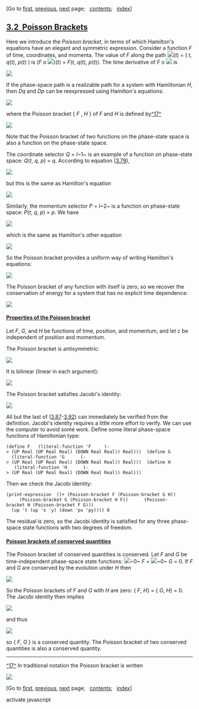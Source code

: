 <div class="navigation">

[Go to <span>[first](book.html),
[previous](book-Z-H-37.html)</span><span>,
[next](book-Z-H-39.html)</span> page<span>;
  </span><span>[contents](book-Z-H-4.html#%_toc_start)</span><span><span>;
  </span>[index](book-Z-H-82.html#%_index_start)</span>]

</div>

[3.2  Poisson Brackets](book-Z-H-4.html#%_toc_%_sec_3.2)
--------------------------------------------------------

Here we introduce the *Poisson bracket*, in terms of which Hamilton's
equations have an elegant and symmetric expression. Consider a function
*F* of time, coordinates, and momenta. The value of *F* along the path
![](chap3-Z-G-D-5.gif)(*t*) = ( *t*, *q*(*t*), *p*(*t*) ) is (*F* o
![](chap3-Z-G-D-5.gif))(*t*) = *F*(*t*, *q*(*t*), *p*(*t*)). The time
derivative of *F* o ![](chap3-Z-G-D-5.gif) is

<div align="left">

![](chap3-Z-G-85.gif)

</div>

If the phase-space path is a realizable path for a system with
Hamiltonian *H*, then *Dq* and *Dp* can be reexpressed using Hamilton's
equations:

<div align="left">

![](chap3-Z-G-86.gif)

</div>

where the Poisson bracket { *F* , *H* } of *F* and *H* is defined
by[^17^](#footnote_Temp_253)

<div align="left">

![](chap3-Z-G-88.gif)

</div>

Note that the Poisson bracket of two functions on the phase-state space
is also a function on the phase-state space.

The coordinate selector *Q* = *I*~1~ is an example of a function on
phase-state space: *Q*(*t*, *q*, *p*) = *q*. According to
equation ([3.79](#EQUATION_3.79)),

<div align="left">

![](chap3-Z-G-89.gif)

</div>

but this is the same as Hamilton's equation

<div align="left">

![](chap3-Z-G-90.gif)

</div>

Similarly, the momentum selector *P* = *I*~2~ is a function on
phase-state space: *P*(*t*, *q*, *p*) = *p*. We have

<div align="left">

![](chap3-Z-G-91.gif)

</div>

which is the same as Hamilton's other equation

<div align="left">

![](chap3-Z-G-92.gif)

</div>

So the Poisson bracket provides a uniform way of writing Hamilton's
equations:

<div align="left">

![](chap3-Z-G-93.gif)

</div>

The Poisson bracket of any function with itself is zero, so we recover
the conservation of energy for a system that has no explicit time
dependence:

<div align="left">

![](chap3-Z-G-94.gif)

</div>

#### [Properties of the Poisson bracket](book-Z-H-4.html#%_toc_%_sec_Temp_254)

Let *F*, *G*, and *H* be functions of time, position, and momentum, and
let *c* be independent of position and momentum.

The Poisson bracket is antisymmetric:

<div align="left">

![](chap3-Z-G-95.gif)

</div>

It is bilinear (linear in each argument):

<div align="left">

![](chap3-Z-G-96.gif)

</div>

The Poisson bracket satisfies Jacobi's identity:

<div align="left">

![](chap3-Z-G-97.gif)

</div>

All but the last of ([3.87](#EQUATION_3.87)-[3.92](#EQUATION_3.92)) can
immediately be verified from the definition. Jacobi's identity requires
a little more effort to verify. We can use the computer to avoid some
work. Define some literal phase-space functions of Hamiltonian type:

`(define F   (literal-function 'F     (-> (UP Real (UP Real Real) (DOWN Real Real)) Real)))  (define G   (literal-function 'G      (-> (UP Real (UP Real Real) (DOWN Real Real)) Real)))  (define H    (literal-function 'H      (-> (UP Real (UP Real Real) (DOWN Real Real)) Real))) `

Then we check the Jacobi identity:

`(print-expression  ((+ (Poisson-bracket F (Poisson-bracket G H))      (Poisson-bracket G (Poisson-bracket H F))      (Poisson-bracket H (Poisson-bracket F G)))   (up 't (up 'x 'y) (down 'px 'py)))) 0 `

The residual is zero, so the Jacobi identity is satisfied for any three
phase-space state functions with two degrees of freedom.

#### [Poisson brackets of conserved quantities](book-Z-H-4.html#%_toc_%_sec_Temp_255)

The Poisson bracket of conserved quantities is conserved. Let *F* and
*G* be time-independent phase-space state functions:
![](front-Z-G-D-2.gif)~0~ *F* = ![](front-Z-G-D-2.gif)~0~ *G* = 0. If
*F* and *G* are conserved by the evolution under *H* then

<div align="left">

![](chap3-Z-G-98.gif)

</div>

So the Poisson brackets of *F* and *G* with *H* are zero: { *F*, *H*} =
{ *G*, *H*} = 0. The Jacobi identity then implies

<div align="left">

![](chap3-Z-G-99.gif)

</div>

and thus

<div align="left">

![](chap3-Z-G-100.gif)

</div>

so { *F*, *G* } is a conserved quantity. The Poisson bracket of two
conserved quantities is also a conserved quantity.

<div class="smallprint">

------------------------------------------------------------------------

</div>

<div class="footnote">

[^17^](#call_footnote_Temp_253) In traditional notation the Poisson
bracket is written

<div align="left">

![](chap3-Z-G-87.gif)

</div>

</div>

<div class="navigation">

[Go to <span>[first](book.html),
[previous](book-Z-H-37.html)</span><span>,
[next](book-Z-H-39.html)</span> page<span>;
  </span><span>[contents](book-Z-H-4.html#%_toc_start)</span><span><span>;
  </span>[index](book-Z-H-82.html#%_index_start)</span>]

</div>

activate javascript

